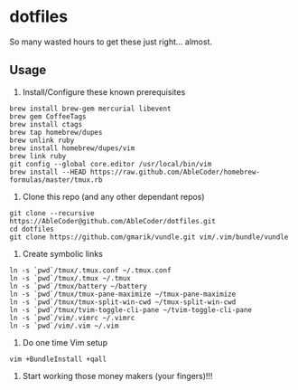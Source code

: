 dotfiles
========

So many wasted hours to get these just right... almost.

## Usage

1. Install/Configure these known prerequisites

  ```
  brew install brew-gem mercurial libevent
  brew gem CoffeeTags
  brew install ctags
  brew tap homebrew/dupes
  brew unlink ruby
  brew install homebrew/dupes/vim
  brew link ruby
  git config --global core.editor /usr/local/bin/vim
  brew install --HEAD https://raw.github.com/AbleCoder/homebrew-formulas/master/tmux.rb
  ```

1. Clone this repo (and any other dependant repos)

  ```
  git clone --recursive https://AbleCoder@github.com/AbleCoder/dotfiles.git
  cd dotfiles
  git clone https://github.com/gmarik/vundle.git vim/.vim/bundle/vundle
  ```

1. Create symbolic links

  ```
  ln -s `pwd`/tmux/.tmux.conf ~/.tmux.conf
  ln -s `pwd`/tmux/.tmux ~/.tmux
  ln -s `pwd`/tmux/battery ~/battery
  ln -s `pwd`/tmux/tmux-pane-maximize ~/tmux-pane-maximize
  ln -s `pwd`/tmux/tmux-split-win-cwd ~/tmux-split-win-cwd
  ln -s `pwd`/tmux/tvim-toggle-cli-pane ~/tvim-toggle-cli-pane
  ln -s `pwd`/vim/.vimrc ~/.vimrc
  ln -s `pwd`/vim/.vim ~/.vim
  ```

1. Do one time Vim setup

  ```
  vim +BundleInstall +qall
  ```

1. Start working those money makers (your fingers)!!!
